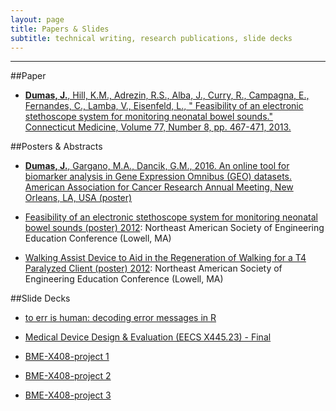 ```yaml
---
layout: page
title: Papers & Slides
subtitle: technical writing, research publications, slide decks
---
```


---------------

##Paper

* [**Dumas, J.**, Hill, K.M., Adrezin, R.S., Alba, J., Curry, R., Campagna, E., Fernandes, C., Lamba, V., Eisenfeld, L., " Feasibility of an electronic stethoscope system for monitoring neonatal bowel sounds." Connecticut Medicine, Volume 77, Number 8, pp. 467-471, 2013.](http://www.ncbi.nlm.nih.gov/pubmed/24156174)

##Posters & Abstracts

* [**Dumas, J.**, Gargano, M.A., Dancik, G.M., 2016. An online tool for biomarker analysis in Gene Expression Omnibus (GEO)
datasets. American Association for Cancer Research Annual Meeting, New Orleans, LA, USA (poster)](http://www.abstractsonline.com/Plan/ViewAbstract.aspx?mID=4017&sKey=b710c4a6-fafb-4546-a4ef-94ef72d93639&cKey=0243e952-bd00-4008-84b0-53222a594ee9&mKey=1d10d749-4b6a-4ab3-bcd4-f80fb1922267)

* [Feasibility of an electronic stethoscope system for monitoring neonatal bowel sounds (poster) 2012](http://asee-ne.org/proceedings/2012/SP_3587.pdf): Northeast American Society of Engineering Education Conference (Lowell, MA)

* [Walking Assist Device to Aid in the Regeneration of Walking for a T4 Paralyzed Client (poster) 2012](http://asee-ne.org/proceedings/2012/SP_3622.pdf): Northeast American Society of Engineering Education Conference (Lowell, MA)

##Slide Decks

* [to err is human: decoding error messages in R](http://rpubs.com/jasdumas/to-err)

* [Medical Device Design &amp; Evaluation (EECS X445.23) - Final](http://prezi.com/6bkt7iwwci41/?utm_campaign=share&utm_medium=copy&rc=ex0share)

* [BME-X408-project 1](http://prezi.com/sy11bqnub5np/?utm_campaign=share&utm_medium=copy&rc=ex0share)

* [BME-X408-project 2](http://prezi.com/cqe2z4mmxvnp/?utm_campaign=share&utm_medium=copy&rc=ex0share)

* [BME-X408-project 3](http://prezi.com/6k7v4vwj1qco/?utm_campaign=share&utm_medium=copy&rc=ex0share)
